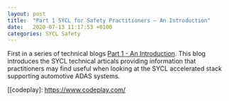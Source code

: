 ```yaml
---
layout: post
title:  "Part 1 SYCL for Safety Practitioners – An Introduction"
date:   2020-07-13 11:17:53 +0100
categories: SYCL Safety
---
```

First in a series of technical blogs [Part 1 - An Introduction][syclsafety-part1]. This blog introduces the SYCL technical articals providing information that practitioners may find useful when looking at the SYCL accelerated stack supporting automotive ADAS systems.

[syclsafety-part1]: https://codeplay.com/portal/blogs/2020/07/13/sycl-safety-part-1.html
[[codeplay]: https://www.codeplay.com/
